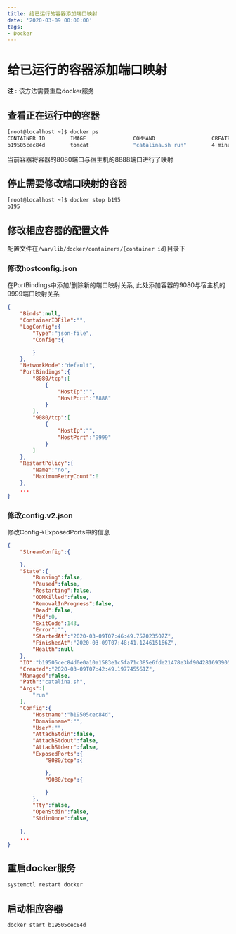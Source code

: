 ```yaml
---
title: 给已运行的容器添加端口映射
date: '2020-03-09 00:00:00'
tags:
- Docker
---
```

# 给已运行的容器添加端口映射

**注 :** 该方法需要重启docker服务

## 查看正在运行中的容器

```bash
[root@localhost ~]$ docker ps
CONTAINER ID        IMAGE               COMMAND                  CREATED             STATUS              PORTS                    NAMES
b19505cec84d        tomcat              "catalina.sh run"        4 minutes ago       Up 2 seconds        0.0.0.0:8888->8080/tcp   affectionate_driscoll
```

当前容器将容器的8080端口与宿主机的8888端口进行了映射


## 停止需要修改端口映射的容器

```bash
[root@localhost ~]$ docker stop b195
b195
```

## 修改相应容器的配置文件

配置文件在`/var/lib/docker/containers/{container id}`目录下

### 修改hostconfig.json

在PortBindings中添加/删除新的端口映射关系, 此处添加容器的9080与宿主机的9999端口映射关系
```json
{
    "Binds":null,
    "ContainerIDFile":"",
    "LogConfig":{
        "Type":"json-file",
        "Config":{

        }
    },
    "NetworkMode":"default",
    "PortBindings":{
        "8080/tcp":[
            {
                "HostIp":"",
                "HostPort":"8888"
            }
        ],
        "9080/tcp":[
            {
                "HostIp":"",
                "HostPort":"9999"
            }
        ]
    },
    "RestartPolicy":{
        "Name":"no",
        "MaximumRetryCount":0
    },
    ...
}
```

### 修改config.v2.json

修改Config->ExposedPorts中的信息

```json
{
    "StreamConfig":{

    },
    "State":{
        "Running":false,
        "Paused":false,
        "Restarting":false,
        "OOMKilled":false,
        "RemovalInProgress":false,
        "Dead":false,
        "Pid":0,
        "ExitCode":143,
        "Error":"",
        "StartedAt":"2020-03-09T07:46:49.757023507Z",
        "FinishedAt":"2020-03-09T07:48:41.124615166Z",
        "Health":null
    },
    "ID":"b19505cec84d0e0a10a1583e1c5fa71c385e6fde21478e3bf90428169390598f",
    "Created":"2020-03-09T07:42:49.197745561Z",
    "Managed":false,
    "Path":"catalina.sh",
    "Args":[
        "run"
    ],
    "Config":{
        "Hostname":"b19505cec84d",
        "Domainname":"",
        "User":"",
        "AttachStdin":false,
        "AttachStdout":false,
        "AttachStderr":false,
        "ExposedPorts":{
            "8080/tcp":{

            },
            "9080/tcp":{

            }
        },
        "Tty":false,
        "OpenStdin":false,
        "StdinOnce":false,
       
    },
    ...
}
```

## 重启docker服务
```bash
systemctl restart docker
```
## 启动相应容器
```bash
docker start b19505cec84d
```
